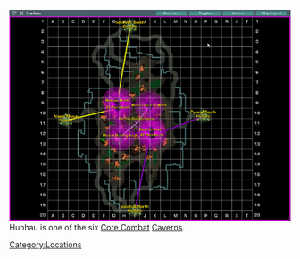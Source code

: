![](images/HunhauMap.jpg "fig:HunhauMap.jpg") Hunhau is one of the six [Core
Combat](Core_Combat.md) [Caverns](Caverns.md).

[Category:Locations](Category:Locations.md)
